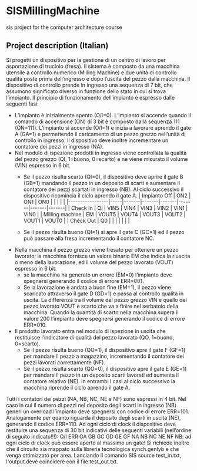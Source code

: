 # SISMillingMachine
sis project for the computer architecture course

## Project description (Italian)

Si progetti un dispositivo per la gestione di un centro di lavoro per asportazione di truciolo (fresa). Il 
sistema è composto da una macchina utensile a controllo 
numerico (Milling Machine) e due unità di controllo qualità poste prima dell’ingresso e dopo l’uscita del 
pezzo dalla macchina.
Il dispositivo di controllo prende in ingresso una sequenza di 7 bit, che assumono significato diverso in 
funzione dello stato in cui si trova l’impianto.
Il principio di funzionamento dell’impianto è espresso dalle seguenti fasi:
- L’impianto è inizialmente spento (O/I=0). L’impianto si accende quando il comando di accensione 
(ON) di 3 bit è composto dalla sequenza 111 (ON=111). L’impianto si accende (O/I=1) e inizia a 
lavorare aprendo il gate A (GA=1) e permettendo il caricamento di un pezzo grezzo nell’unità di 
controllo in ingresso. Il dispositivo deve inoltre incrementare un contatore dei pezzi in ingresso 
(NA).
- Nel modulo di ispezione prodotti in ingresso viene controllata la qualità del pezzo grezzo (QI, 
1=buono, 0=scarto) e ne viene misurato il volume (VIN) espresso in 6 bit. 
    - Se il pezzo risulta scarto (QI=0), il dispositivo deve aprire il gate B (GB=1) mandando il 
pezzo in un deposito di scarti e aumentare il contatore dei pezzi scartati in ingresso (NB). 
Al ciclo successivo il dispositivo ricomincia il ciclo aprendo il gate A.
| Impianto Off    | ON2 | ON1   | ON0   |       |       |       |       |
|-----------------|-----|-------|-------|-------|-------|-------|-------|
| Check In        | QI  | VIN5  | VIN4  | VIN3  | VIN2  | VIN1  | VIN0  |
| Milling machine | EM  | VOUT5 | VOUT4 | VOUT3 | VOUT2 | VOUT1 | VOUT0 |
| Check Out       | Q0  |       |       |       |       |       |       |

    - Se il pezzo risulta buono (QI=1) si apre il gate C (GC=1) ed il pezzo può passare alla fresa 
incrementando il contatore NC.
- Nella macchina il pezzo grezzo viene fresato per ottenere un pezzo lavorato; la macchina fornisce 
un valore binario EM che indica la riuscita o meno della lavorazione, ed il volume del pezzo 
lavorato (VOUT) espresso in 6 bit.
    - se la macchina ha generato un errore (EM=0) l’impianto deve spegnersi generando il 
codice di errore ERR=001.
    - Se la lavorazione è andata a buon fine (EM=1), il pezzo viene scaricato attraverso il gate 
D (GD=1) e passa al controllo qualità in uscita. La differenza tra il volume del pezzo grezzo
VIN e quello del pezzo lavorato VOUT è scarto che va a finire nel serbatoio della macchina.
Quando la quantità di scarto nella macchina supera il valore 200 l’impianto deve spegnersi 
generando il codice di errore ERR=010.
- Il prodotto lavorato entra nel modulo di ispezione in uscita che restituisce l’indicatore di qualità 
del pezzo lavorato (QO, 1=buono, 0=scarto).
    - Se il pezzo risulta buono (QO=1), il dispositivo apre il gate F (GF=1) per mandare il pezzo 
a magazzino, incrementando il contatore dei pezzi lavorati correttamente (NF).
    - Se il pezzo risulta scarto (QO=0), il dispositivo apre il gate E (GE=1) per mandare il pezzo 
in un deposito scarti lavorati ed aumenta il contatore relativo (NE).
In entrambi i casi al ciclo successivo la macchina riprende il ciclo aprendo il gate A.

Tutti i contatori dei pezzi (NA, NB, NC, NE e NF) sono espressi in 4 bit. Nel caso in cui il numero di pezzi nel 
deposito degli scarti in ingresso (NB) generi un overload l’impianto deve spegnersi con codice di errore 
ERR=101. Analogamente per quanto riguarda il deposito degli scarti in uscita (NE), generando il codice 
ERR=110.
Ad ogni ciclo di clock il dispositivo deve restituire una sequenza di 30 bit indicativi delle seguenti variabili 
(nell’ordine di seguito indicato!!!):
O/I ERR GA GB GC GD GE GF NA NB NC NE NF
NB: ad ogni ciclo di clock può essere aperto al massimo un gate!
Si richiede inoltre che il circuito sia mappato sulla libreria tecnologica synch.genlyb e che venga 
ottimizzato per area.
Lanciando il comando SIS source test_in.txt, l'output deve coincidere con il file test_out.txt.
